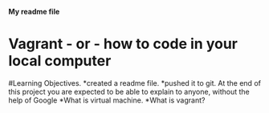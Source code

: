 **My readme file**
# Vagrant - or - how to code in your local computer
#Learning Objectives.
*created a readme file.
*pushed it to git.
At the end of this project you are expected to be able to explain to anyone, without the help of Google
*What is virtual machine.
*What is vagrant?
